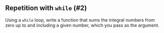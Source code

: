 ## Repetition with `while` (#2)

Using a `while` loop, write a function that sums the integral numbers from zero
up to and including a given number, which you pass as the argument.